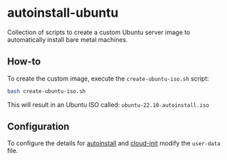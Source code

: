 # autoinstall-ubuntu

Collection of scripts to create a custom Ubuntu server image to automatically install bare metal machines.

## How-to

To create the custom image, execute the `create-ubuntu-iso.sh` script:

```bash
bash create-ubuntu-iso.sh
```

This will result in an Ubuntu ISO called: `ubuntu-22.10-autoinstall.iso`

## Configuration

To configure the details for [autoinstall](./docs/autoinstall.md) and [cloud-init](./docs/cloud-init.md) modify the `user-data` file.
